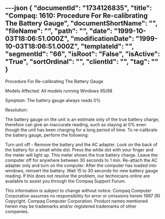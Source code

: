 ---json
{
  "documentId": "1734126835",
  "title": "Compaq: 1610: Procedure For Re-calibrating The Battery Gauge",
  "documentShortName": "",
  "fileName": "",
  "path": "",
  "date": "1999-10-03T18:06:51.000Z",
  "modificationDate": "1999-10-03T18:06:51.000Z",
  "templateId": "",
  "segmentId": "66",
  "isRoot": "False",
  "isActive": "True",
  "sortOrdinal": "",
  "clientId": "",
  "tag": ""
}
---

Procedure For Re-calibrating The Battery Gauge

Models Affected: All models running Windows 95/98

Symptom: The battery gauge always reads 0%

Resolution: 

The battery gauge on the unit is an estimate only of the true battery charge, therefore can give an inaccurate reading, such as staying at 0% even though the unit has been charging for a long period of time. To re-calibrate the battery gauge, perform the following:

Turn unit off - Remove the battery and the AC adapter. 
Look on the back of the battery for a small white dot. 
Press the white dot with your finger and the meter will light up. This meter shows the true battery charge. 
Leave the computer off for anywhere between 30 seconds to 1 min. 
Re-attach the AC adapter only and turn on the computer. 
After the computer has loaded into windows, reinsert the battery. 
Wait 15 to 30 seconds for new battery gauge reading. 
If this does not resolve the problem, our technicians online are available to assist you through the Compaq Support Forum.


This information is subject to change without notice. Compaq Computer Corporation assumes no responsibility for error or omissions herein 1997 (R) Copyright. Compaq Computer Corporation. Product names mentioned herein may be trademarks and/or registered trademarks of other companies.
